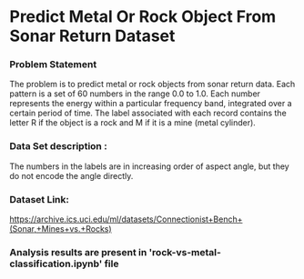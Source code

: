 # Predict Metal Or Rock Object From Sonar Return Dataset

### Problem Statement
The problem is to predict
metal or rock objects from sonar return data. Each pattern is a set of 60 numbers in the range
0.0 to 1.0. Each number represents the energy within a particular frequency band, integrated
over a certain period of time. The label associated with each record contains the letter R if
the object is a rock and M if it is a mine (metal cylinder).

### Data Set description :
The numbers in the labels are in increasing order of aspect angle, but they do not encode the angle directly.
 
### Dataset Link: 
https://archive.ics.uci.edu/ml/datasets/Connectionist+Bench+(Sonar,+Mines+vs.+Rocks)

### Analysis results are present in 'rock-vs-metal-classification.ipynb' file


